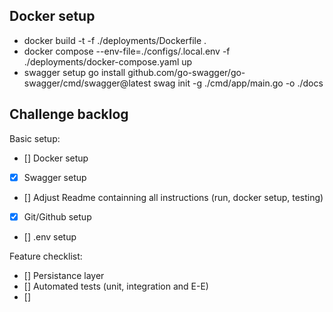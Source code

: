 ## Docker setup

- docker build -t <image-tag> -f ./deployments/Dockerfile .
- docker compose --env-file=./configs/.local.env -f ./deployments/docker-compose.yaml up
- swagger setup
  go install github.com/go-swagger/go-swagger/cmd/swagger@latest
  swag init -g ./cmd/app/main.go -o ./docs

## Challenge backlog

Basic setup:

- [] Docker setup
- [x] Swagger setup
- [] Adjust Readme containning all instructions (run, docker setup, testing)
- [x] Git/Github setup
- [] .env setup

Feature checklist:

- [] Persistance layer
- [] Automated tests (unit, integration and E-E)
- []
